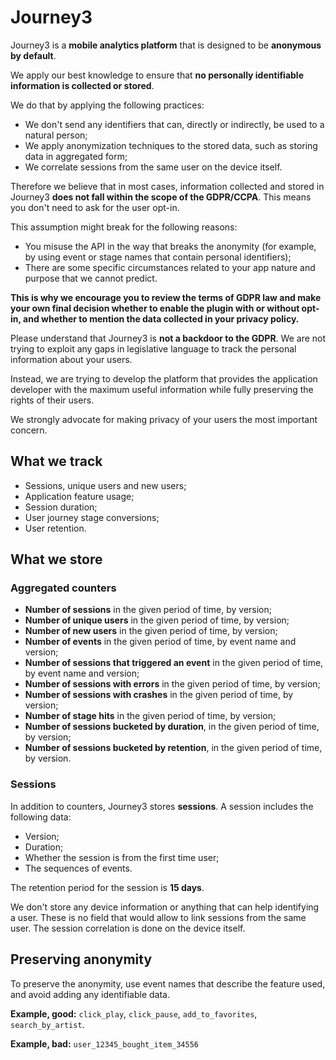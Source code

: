 # Journey3

Journey3 is a __mobile analytics platform__ that is designed to be __anonymous by default__.

We apply our best knowledge to ensure that __no personally identifiable information is collected or stored__.

We do that by applying the following practices:

- We don't send any identifiers that can, directly or indirectly, be used to a natural person;
- We apply anonymization techniques to the stored data, such as storing data in aggregated form;
- We correlate sessions from the same user on the device itself.

Therefore we believe that in most cases, information collected and stored in Journey3 __does not fall within the scope of the GDPR/CCPA__. This means you don't need to ask for the user opt-in.

This assumption might break for the following reasons:

- You misuse the API in the way that breaks the anonymity (for example, by using event or stage names that contain personal identifiers);
- There are some specific circumstances related to your app nature and purpose that we cannot predict.

__This is why we encourage you to review the terms of GDPR law and make your own final decision whether to enable the plugin with or without opt-in, and whether to mention the data collected in your privacy policy.__

Please understand that Journey3 is __not a backdoor to the GDPR__. We are not trying to exploit any gaps in legislative language to track the personal information about your users.

Instead, we are trying to develop the platform that provides the application developer with the maximum useful information while fully preserving the rights of their users.

We strongly advocate for making privacy of your users the most important concern.

## What we track

- Sessions, unique users and new users;
- Application feature usage;
- Session duration;
- User journey stage conversions;
- User retention.

## What we store

### Aggregated counters

- __Number of sessions__ in the given period of time, by version;
- __Number of unique users__ in the given period of time, by version;
- __Number of new users__ in the given period of time, by version;
- __Number of events__ in the given period of time, by event name and version;
- __Number of sessions that triggered an event__ in the given period of time, by event name and version;
- __Number of sessions with errors__ in the given period of time, by version;
- __Number of sessions with crashes__ in the given period of time, by version;
- __Number of stage hits__ in the given period of time, by version;
- __Number of sessions bucketed by duration__, in the given period of time, by version;
- __Number of sessions bucketed by retention__, in the given period of time, by version.

### Sessions

In addition to counters, Journey3 stores __sessions__. A session includes the following data:

- Version;
- Duration;
- Whether the session is from the first time user;
- The sequences of events.

The retention period for the session is __15 days__.

We don't store any device information or anything that can help identifying a user. These is no field that would allow to link sessions from the same user. The session correlation is done on the device itself.

## Preserving anonymity

To preserve the anonymity, use event names that describe the feature used, and avoid adding any identifiable data.

__Example, good:__ `click_play`, `click_pause`, `add_to_favorites`, `search_by_artist`.

__Example, bad:__ `user_12345_bought_item_34556`
